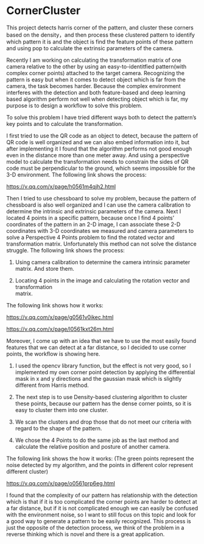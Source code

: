 # CornerCluster
This project detects harris corner of the pattern, and cluster these corners based on the density，and then process these clustered pattern to identify which pattern it is and the object is find the feature points of these pattern and using pop to calculate the extrinsic parameters of the camera. 


Recently I am working on calculating the transformation matrix of one camera relative to the other by using an easy-to-identitfied pattern(with complex corner points) attached to the target camera. Recognizing the  pattern is easy but when it comes to detect object which is far from the camera, the task becomes harder. Because the complex environment interferes with the detection and both feature-based and deep learning based algorithm perform not well when detecting object which is far, my purpose is to design a workflow to solve this problem.

To solve this problem I have tried different ways both to detect the pattern’s key points and to calculate the transformation.

I first tried to use the QR code as an object to detect, because the pattern of QR code is well organized and we can also embed information into it, but after implementing it I found that the algorithm performs not good enough even in the distance more than one meter away. And using a perspective model to calculate the transformation needs to constrain the sides of QR code must be perpendicular to the ground, which seems impossible for the 3-D environment. The following link shows the process:

https://v.qq.com/x/page/h0561m4qjh2.html



Then I tried to use chessboard to solve my problem, because the pattern of chessboard is also well organized and I can use the camera calibration to determine the intrinsic and extrinsic parameters of the camera. Next I located 4 points in a specific pattern, because once I find 4 points’ coordinates of the pattern in an 2-D image, I can associate these 2-D coordinates with 3-D coordinates we measured and camera parameters to solve a Perspective 4 Points problem to find the rotated vector and transformation matrix. Unfortunately this method can not solve the distance struggle. The following link shows the process:

1. Using camera calibration to determine the camera intrinsic parameter matrix. And store them.

2. Locating 4 points in the image and calculating the rotation vector and transformation    
matrix.

 The following link shows how it works:

https://v.qq.com/x/page/g0561v0ikec.html

https://v.qq.com/x/page/l0561kxt26m.html



Moreover, I come up with an idea that we have to use the most easily found features that we can detect at a far distance, so I decided to use corner points, the workflow is showing here.
1.  I used the opencv library function, but the effect is not very good, so I implemented my own corner point detection by applying the differential mask in x and y directions and the gaussian mask which is slightly different from Harris method.

2. The next step is to use Density-based clustering algorithm to cluster these points, because our pattern has the dense corner points, so it is easy to cluster them into one cluster.

3. We scan the clusters and drop those that do not meet our criteria with regard to the shape of the pattern. 

4. We chose the 4 Points to do the same job as the last method and calculate the relative position and posture of another camera. 

 The following link shows the how it works:
(The green points represent the noise detected by my algorithm, and the points in different color represent different cluster)

https://v.qq.com/x/page/o0561prp6eg.html

I found that the complexity of our pattern has relationship with the detection which is that if it is too complicated the corner points are harder to detect at a far distance, but if it is not complicated enough we can easily be confused with the environment noise, so I want to still focus on this topic and look for a good way to generate a pattern to be easily recognized. This process is just the opposite of the detection process, we think of the problem in a reverse thinking which is novel and there is a great application.
